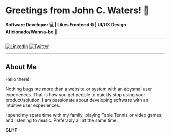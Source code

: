 # Greetings from John C. Waters! 👋

**Software Developer 💻 | Likes Frontend 🌐 | UI/UX Design Aficionado/Wanna-be 🎨**

---

[![LinkedIn](https://img.shields.io/badge/-LinkedIn-0077B5?style=for-the-badge&logo=LinkedIn&logoColor=white)](https://linkedin.com/in/johncwaters) [![Twitter](https://img.shields.io/badge/-Twitter-1DA1F2?style=for-the-badge&logo=Twitter&logoColor=white)](https://twitter.com/johncwaters) 


---

## About Me

Hello there!

Nothing bugs me more than a website or system with an abysmal user experiences. That is how you get people to quickly stop using your product/solution. I am passionate about developing software with an intuitive user experiences. 

I spend my spare time with my family, playing Table Tennis or video games, and listening to music. Preferably all at the same time.

**GLHF**

